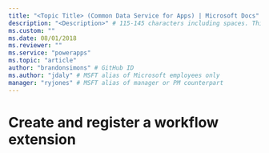```yaml
---
title: "<Topic Title> (Common Data Service for Apps) | Microsoft Docs" # Intent and product brand in a unique string of 43-59 chars including spaces
description: "<Description>" # 115-145 characters including spaces. This abstract displays in the search result.
ms.custom: ""
ms.date: 08/01/2018
ms.reviewer: ""
ms.service: "powerapps"
ms.topic: "article"
author: "brandonsimons" # GitHub ID
ms.author: "jdaly" # MSFT alias of Microsoft employees only
manager: "ryjones" # MSFT alias of manager or PM counterpart
---
```

# Create and register a workflow extension

<!-- Combine these topics:
https://docs.microsoft.com/en-us/dynamics365/customer-engagement/developer/workflow/create-custom-workflow-activity
https://docs.microsoft.com/en-us/dynamics365/customer-engagement/developer/register-deploy-plugins

Plug-ins and workflow activities are both 'plug-ins'
Yet, I think workflow activities are easier to understand as 'workflow extensions' - because that is what they do... 

-->